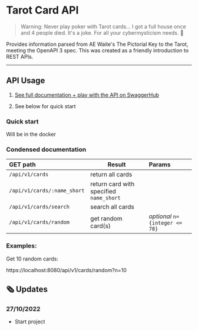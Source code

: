 # Tarot Card API

> Warning: Never play poker with Tarot cards...
I got a full house once and 4 people died. It's a joke.
> For all your cybermysticism needs. 🔮

Provides information parsed from AE Waite's The Pictorial Key to the Tarot, meeting the OpenAPI 3 spec. This was created as a friendly introduction to REST APIs.

---

## API Usage

1. [See full documentation + play with the API on SwaggerHub](https://app.swaggerhub.com/apis/)

2. See below for quick start

### Quick start
Will be in the docker

### Condensed documentation

| GET path                      | Result                                  | Params                                                                                                          |
| :---------------------------- | --------------------------------------- | :-------------------------------------------------------------------------------------------------------------- |
| `/api/v1/cards` | return all cards                        |                                                                                                                 |
| `/api/v1/cards/:name_short`   | return card with specified `name_short` | 
| `/api/v1/cards/search`        | search all cards                        |                                                             |
| `/api/v1/cards/random`        | get random card(s)                      | _optional_ `n={integer <= 78}`                                                                                  |

### Examples:

Get 10 random cards:

https://localhost:8080/api/v1/cards/random?n=10

## 🗞 Updates

### 27/10/2022

- Start project

